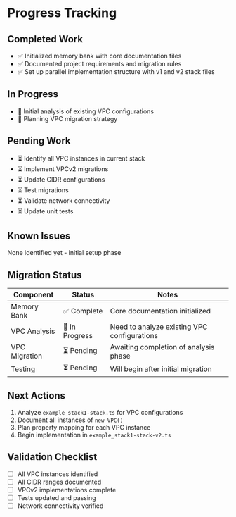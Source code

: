 # Progress Tracking

## Completed Work
- ✅ Initialized memory bank with core documentation files
- ✅ Documented project requirements and migration rules
- ✅ Set up parallel implementation structure with v1 and v2 stack files

## In Progress
- 🔄 Initial analysis of existing VPC configurations
- 🔄 Planning VPC migration strategy

## Pending Work
- ⏳ Identify all VPC instances in current stack
- ⏳ Implement VPCv2 migrations
- ⏳ Update CIDR configurations
- ⏳ Test migrations
- ⏳ Validate network connectivity
- ⏳ Update unit tests

## Known Issues
None identified yet - initial setup phase

## Migration Status
| Component | Status | Notes |
|-----------|--------|-------|
| Memory Bank | ✅ Complete | Core documentation initialized |
| VPC Analysis | 🔄 In Progress | Need to analyze existing VPC configurations |
| VPC Migration | ⏳ Pending | Awaiting completion of analysis phase |
| Testing | ⏳ Pending | Will begin after initial migration |

## Next Actions
1. Analyze `example_stack1-stack.ts` for VPC configurations
2. Document all instances of `new VPC()`
3. Plan property mapping for each VPC instance
4. Begin implementation in `example_stack1-stack-v2.ts`

## Validation Checklist
- [ ] All VPC instances identified
- [ ] All CIDR ranges documented
- [ ] VPCv2 implementations complete
- [ ] Tests updated and passing
- [ ] Network connectivity verified
